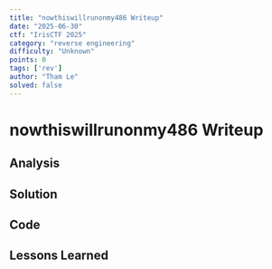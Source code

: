 ```yaml
---
title: "nowthiswillrunonmy486 Writeup"
date: "2025-06-30"
ctf: "IrisCTF 2025"
category: "reverse engineering"
difficulty: "Unknown"
points: 0
tags: ['rev']
author: "Tham Le"
solved: false
---
```


# nowthiswillrunonmy486 Writeup

## Analysis

## Solution

## Code

## Lessons Learned
